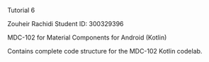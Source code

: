 Tutorial 6

Zouheir Rachidi
Student ID: 300329396

MDC-102 for Material Components for Android (Kotlin)

Contains complete code structure for the MDC-102 Kotlin codelab.
